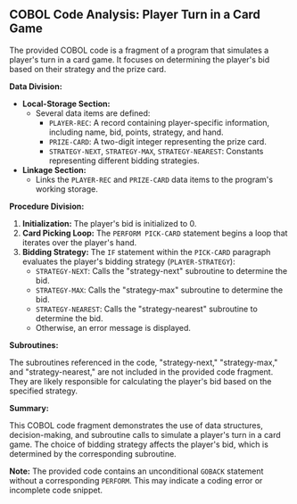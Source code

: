 ## COBOL Code Analysis: Player Turn in a Card Game
The provided COBOL code is a fragment of a program that simulates a player's turn in a card game. It focuses on determining the player's bid based on their strategy and the prize card.

**Data Division:**

*   **Local-Storage Section:**
    *   Several data items are defined:
        *   `PLAYER-REC`: A record containing player-specific information, including name, bid, points, strategy, and hand.
        *   `PRIZE-CARD`: A two-digit integer representing the prize card.
        *   `STRATEGY-NEXT`, `STRATEGY-MAX`, `STRATEGY-NEAREST`: Constants representing different bidding strategies.
*   **Linkage Section:**
    *   Links the `PLAYER-REC` and `PRIZE-CARD` data items to the program's working storage.

**Procedure Division:**

1.  **Initialization:** The player's bid is initialized to 0.
2.  **Card Picking Loop:** The `PERFORM PICK-CARD` statement begins a loop that iterates over the player's hand.
3.  **Bidding Strategy:** The `IF` statement within the `PICK-CARD` paragraph evaluates the player's bidding strategy (`PLAYER-STRATEGY`):
    *   `STRATEGY-NEXT`: Calls the "strategy-next" subroutine to determine the bid.
    *   `STRATEGY-MAX`: Calls the "strategy-max" subroutine to determine the bid.
    *   `STRATEGY-NEAREST`: Calls the "strategy-nearest" subroutine to determine the bid.
    *   Otherwise, an error message is displayed.

**Subroutines:**

The subroutines referenced in the code, "strategy-next," "strategy-max," and "strategy-nearest," are not included in the provided code fragment. They are likely responsible for calculating the player's bid based on the specified strategy.

**Summary:**

This COBOL code fragment demonstrates the use of data structures, decision-making, and subroutine calls to simulate a player's turn in a card game. The choice of bidding strategy affects the player's bid, which is determined by the corresponding subroutine.

**Note:** The provided code contains an unconditional `GOBACK` statement without a corresponding `PERFORM`. This may indicate a coding error or incomplete code snippet.
